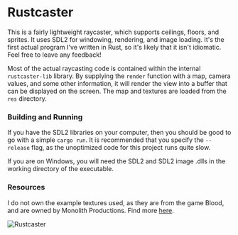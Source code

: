 # Rustcaster

This is a fairly lightweight raycaster, which supports ceilings, floors, and sprites. It uses SDL2 for windowing, rendering, and image loading. It's the first actual program I've written in Rust, so it's likely that it isn't idiomatic. Feel free to leave any feedback!

Most of the actual raycasting code is contained within the internal `rustcaster-lib` library. By supplying the `render` function with a map, camera values, and some other information, it will render the view into a buffer that can be displayed on the screen. The map and textures are loaded from the `res` directory.

### Building and Running

If you have the SDL2 libraries on your computer, then you should be good to go with a simple `cargo run`. It is recommended that you specify the `--release` flag, as the unoptimized code for this project runs quite slow.

If you are on Windows, you will need the SDL2 and SDL2 image .dlls in the working directory of the executable.

### Resources

I do not own the example textures used, as they are from the game Blood, and are owned by Monolith Productions. Find more [here](http://www.bghq.com/textures.php?game=blood).

![Rustcaster](https://i.imgur.com/92rrixn.png)
